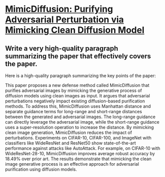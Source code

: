 # [MimicDiffusion: Purifying Adversarial Perturbation via Mimicking Clean   Diffusion Model](https://arxiv.org/abs/2312.04802)

## Write a very high-quality paragraph summarizing the paper that effectively covers the paper.

 Here is a high-quality paragraph summarizing the key points of the paper:

This paper proposes a new defense method called MimicDiffusion that purifies adversarial images by mimicking the generative process of diffusion models using clean images as input. It argues that adversarial perturbations negatively impact existing diffusion-based purification methods. To address this, MimicDiffusion uses Manhattan distance and separate guidance terms for long-range and short-range distances between the generated and adversarial images. The long-range guidance can directly leverage the adversarial image, while the short-range guidance uses a super-resolution operation to increase the distance. By mimicking clean image generation, MimicDiffusion reduces the impact of perturbations. Experiments on CIFAR-10, CIFAR-100, and ImageNet with classifiers like WideResNet and ResNet50 show state-of-the-art performance against attacks like AutoAttack. For example, on CIFAR-10 with WideResNet-28-10, MimicDiffusion improves average robust accuracy by 18.49% over prior art. The results demonstrate that mimicking the clean image generative process is an effective approach for adversarial purification using diffusion models.
